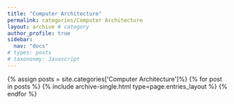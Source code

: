 ```yaml
---
title: "Computer Architecture"
permalink: categories/Computer Architecture
layout: archive # category
author_profile: true
sidebar:
  nav: "docs"
# types: posts
# taxononmy: Javascript
---
```


{% assign posts = site.categories['Computer Architecture']%}
{% for post in posts %}
  {% include archive-single.html type=page.entries_layout %}
{% endfor %}
